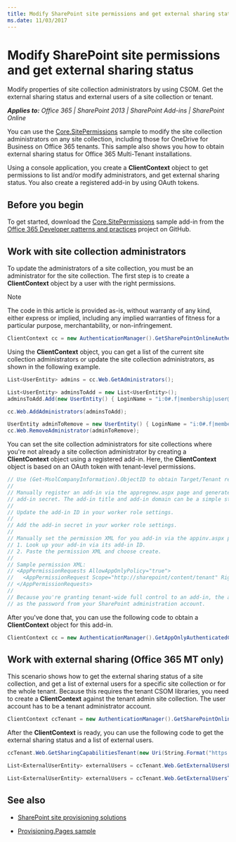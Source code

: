 ```yaml
---
title: Modify SharePoint site permissions and get external sharing status
ms.date: 11/03/2017
---
```

# Modify SharePoint site permissions and get external sharing status

Modify properties of site collection administrators by using CSOM. Get the external sharing status and external users of a site collection or tenant.

_**Applies to:** Office 365 | SharePoint 2013 | SharePoint Add-ins | SharePoint Online_

You can use the [Core.SitePermissions](https://github.com/SharePoint/PnP/tree/dev/Scenarios/Core.SitePermissions) sample to modify the site collection administrators on any site collection, including those for OneDrive for Business on Office 365 tenants. This sample also shows you how to obtain external sharing status for Office 365 Multi-Tenant installations.

Using a console application, you create a  **ClientContext** object to get permissions to list and/or modify administrators, and get external sharing status. You also create a registered add-in by using OAuth tokens.

## Before you begin

To get started, download the [Core.SitePermissions](https://github.com/SharePoint/PnP/tree/dev/Scenarios/Core.SitePermissions) sample add-in from the [Office 365 Developer patterns and practices](https://github.com/SharePoint/PnP/tree/dev) project on GitHub.

## Work with site collection administrators

To update the administrators of a site collection, you must be an administrator for the site collection. The first step is to create a  **ClientContext** object by a user with the right permissions.

> [!NOTE] 
> The code in this article is provided as-is, without warranty of any kind, either express or implied, including any implied warranties of fitness for a particular purpose, merchantability, or non-infringement.

```C#
ClientContext cc = new AuthenticationManager().GetSharePointOnlineAuthenticatedContextTenant(String.Format("https://{0}.sharepoint.com/sites/{1}", tenantName, siteName), String.Format("{0}@{1}.onmicrosoft.com", userName, tenantName), password); 
```

Using the  **ClientContext** object, you can get a list of the current site collection administrators or update the site collection administrators, as shown in the following example.

```C#
List<UserEntity> admins = cc.Web.GetAdministrators();

List<UserEntity> adminsToAdd = new List<UserEntity>();
adminsToAdd.Add(new UserEntity() { LoginName = "i:0#.f|membership|user@domain" });

cc.Web.AddAdministrators(adminsToAdd);

UserEntity adminToRemove = new UserEntity() { LoginName = "i:0#.f|membership|user@domain" };
cc.Web.RemoveAdministrator(adminToRemove);
```

You can set the site collection administrators for site collections where you're not already a site collection administrator by creating a  **ClientContext** object using a registered add-in. Here, the **ClientContext** object is based on an OAuth token with tenant-level permissions.

```C#
// Use (Get-MsolCompanyInformation).ObjectID to obtain Target/Tenant realm: <guid>
//
// Manually register an add-in via the appregnew.aspx page and generate an add-in ID and 
// add-in secret. The add-in title and add-in domain can be a simple string like "MyAddin".
//
// Update the add-in ID in your worker role settings.
//
// Add the add-in secret in your worker role settings. 
//
// Manually set the permission XML for you add-in via the appinv.aspx page:
// 1. Look up your add-in via its add-in ID.
// 2. Paste the permission XML and choose create.
//
// Sample permission XML:
// <AppPermissionRequests AllowAppOnlyPolicy="true">
//   <AppPermissionRequest Scope="http://sharepoint/content/tenant" Right="FullControl" />
// </AppPermissionRequests>
//
// Because you're granting tenant-wide full control to an add-in, the add-in secret is as important
// as the password from your SharePoint administration account.
```
After you've done that, you can use the following code to obtain a  **ClientContext** object for this add-in.

```C#
ClientContext cc = new AuthenticationManager().GetAppOnlyAuthenticatedContext("https://tenantname-my.sharepoint.com/personal/user2", "<your tenant realm>", "<appID>", "<appsecret>");
```

## Work with external sharing (Office 365 MT only)

This scenario shows how to get the external sharing status of a site collection, and get a list of external users for a specific site collection or for the whole tenant. Because this requires the tenant CSOM libraries, you need to create a  **ClientContext** against the tenant admin site collection. The user account has to be a tenant administrator account.

```C#
ClientContext ccTenant = new AuthenticationManager().GetSharePointOnlineAuthenticatedContextTenant(String.Format("https://{0}-admin.sharepoint.com/", tenantName), String.Format("{0}@{1}.onmicrosoft.com", userName, tenantName), password);
```

After the  **ClientContext** is ready, you can use the following code to get the external sharing status and a list of external users.

```C#
ccTenant.Web.GetSharingCapabilitiesTenant(new Uri(String.Format("https://{0}.sharepoint.com/sites/{1}", tenantName, siteName)))

List<ExternalUserEntity> externalUsers = ccTenant.Web.GetExternalUsersForSiteTenant(new Uri(String.Format("https://{0}.sharepoint.com/sites/{1}", tenantName, siteName)));

List<ExternalUserEntity> externalUsers = ccTenant.Web.GetExternalUsersTenant();

```

## See also
<a name="bk_addresources"> </a>

- [SharePoint site provisioning solutions](sharepoint-site-provisioning-solutions.md)
    
- [Provisioning.Pages sample](https://github.com/SharePoint/PnP/tree/dev/Scenarios/Provisioning.Pages)
